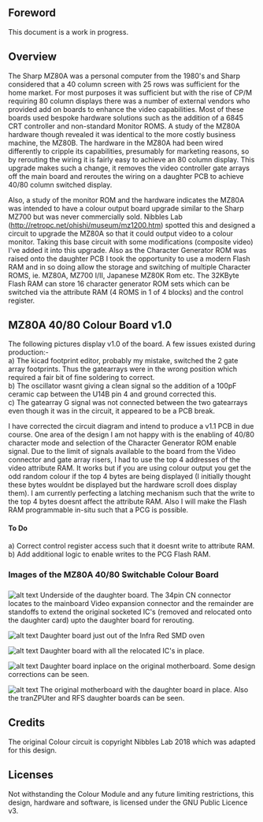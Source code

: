 ## Foreword

This document is a work in progress.



## Overview

The Sharp MZ80A was a personal computer from the 1980's and Sharp considered that a 40 column screen with 25 rows was sufficient for the home market. For most purposes it was sufficient but with the rise of CP/M requiring 80 column displays there was a number of external vendors who provided add on boards to enhance the video capabilities. Most of these boards used bespoke hardware solutions such as the addition of a 6845 CRT controller and non-standard Monitor ROMS.  A study of the MZ80A hardware though revealed it was identical to the more costly business machine, the MZ80B. The hardware in the MZ80A had been wired differently to cripple its capabilities, presumably for marketing reasons, so by rerouting the wiring it is fairly easy to achieve an 80 column display. This upgrade makes such a change, it removes the video controller gate arrays off the main board and reroutes the wiring on a daughter PCB to achieve 40/80 column switched display.

Also, a study of the monitor ROM and the hardware indicates the MZ80A was intended to have a colour output board upgrade similar to the Sharp MZ700 but was never commercially sold. Nibbles Lab (http://retropc.net/ohishi/museum/mz1200.htm) spotted this and designed a circuit to upgrade the MZ80A so that it could output video to a colour monitor. Taking this base circuit with some modifications (composite video) I've added it into this upgrade. Also as the Character Generator ROM was raised onto the daughter PCB I took the opportunity to use a modern Flash RAM and in so doing allow the storage and switching of multiple Character ROMS, ie. MZ80A, MZ700 I/II, Japanese MZ80K Rom etc. The 32KByte Flash RAM can store 16 character generator ROM sets which can be switched via the attribute RAM (4 ROMS in 1 of 4 blocks) and the control register.



## MZ80A 40/80 Colour Board v1.0

The following pictures display v1.0 of the board. A few issues existed during production:-<br/>
a) The kicad footprint editor, probably my mistake, switched the 2 gate array footprints. Thus the gatearrays were in the wrong position which required a fair bit of fine soldering to correct.<br/>
b) The oscillator wasnt giving a clean signal so the addition of a 100pF ceramic cap between the U14B pin 4 and ground corrected this.<br/>
c) The gatearray G signal was not connected between the two gatearrays even though it was in the circuit, it appeared to be a PCB break.<br/>

I have corrected the circuit diagram and intend to produce a v1.1 PCB in due course. One area of the design I am not happy with is the enabling of 40/80 character mode and selection of the Character Generator ROM enable signal. Due to the limit of signals available to the board from the Video connector and gate array risers, I had to use the top 4 addresses of the video attribute RAM. It works but if you are using colour output you get the odd random colour if the top 4 bytes are being displayed (I initially thought these bytes wouldnt be displayed but the hardware scroll does display them). I am currently perfecting a latching mechanism such that the write to the top 4 bytes doesnt affect the attribute RAM. Also I will make the Flash RAM programmable in-situ such that a PCG is possible.

#### To Do
a) Correct control register access such that it doesnt write to attribute RAM.<br/>
b) Add additional logic to enable writes to the PCG Flash RAM.<br/>

### Images of the MZ80A 40/80 Switchable Colour Board
##### 

![alt text](https://github.com/pdsmart/MZ80A_80COLOUR/blob/master/docs/IMG_9675.jpg)
Underside of the daughter board. The 34pin CN connector locates to the mainboard Video expansion connector and the remainder are standoffs to extend the original socketed IC's (removed and relocated onto the daughter card) upto the daughter board for rerouting.

![alt text](https://github.com/pdsmart/MZ80A_80COLOUR/blob/master/docs/IMG_9671.jpg)
Daughter board just out of the Infra Red SMD oven

![alt text](https://github.com/pdsmart/MZ80A_80COLOUR/blob/master/docs/IMG_9674.jpg)
Daughter board with all the relocated IC's in place.

![alt text](https://github.com/pdsmart/MZ80A_80COLOUR/blob/master/docs/IMG_9678.jpg)
Daughter board inplace on the original motherboard. Some design corrections can be seen.

![alt text](https://github.com/pdsmart/MZ80A_80COLOUR/blob/master/docs/IMG_9680.jpg)
The original motherboard with the daughter board in place. Also the tranZPUter and RFS daughter boards can be seen.



## Credits

The original Colour circuit is copyright Nibbles Lab 2018 which was adapted for this design.



## Licenses

Not withstanding the Colour Module and any future limiting restrictions, this design, hardware and software, is licensed under the GNU Public Licence v3.



